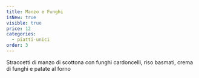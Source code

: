 ```yaml
---
title: Manzo e Funghi
isNew: true
visible: true
price: 12
categories:
  - piatti-unici
order: 3
---
```


Straccetti di manzo di scottona con funghi cardoncelli, riso basmati, crema di funghi e patate al forno
